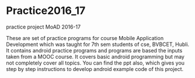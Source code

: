 # Practice2016_17
practice project MoAD 2016-17

These are set of practice programs for course Mobile Application Development which was taught for 7th sem students of cse, BVBCET, Hubli.
It contains android practice programs and programs are based the inputs taken from a MOOC course.
It covers basic android programming but may not completely cover all topics.
You can find the ppt also, which gives you step by step instructions to develop android example code of this project.
